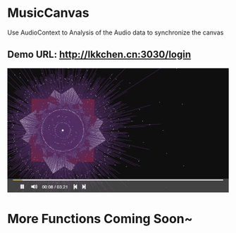 # MusicCanvas

Use AudioContext to Analysis of the Audio data to synchronize the canvas

## Demo URL: http://lkkchen.cn:3030/login

![Image text](https://github.com/Studying-Man/MusicCanvas/blob/master/demo.png?raw=true)
# More Functions Coming Soon~